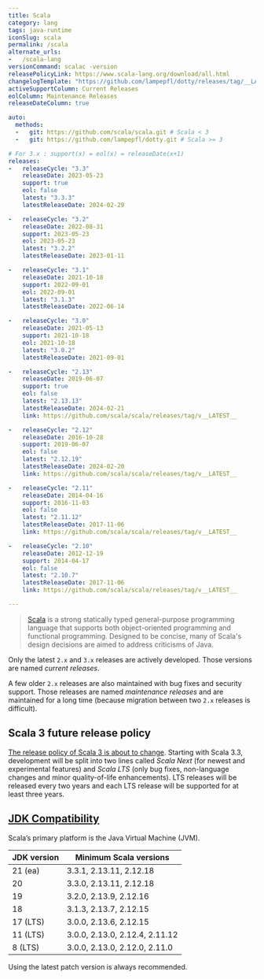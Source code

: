 ```yaml
---
title: Scala
category: lang
tags: java-runtime
iconSlug: scala
permalink: /scala
alternate_urls:
-   /scala-lang
versionCommand: scalac -version
releasePolicyLink: https://www.scala-lang.org/download/all.html
changelogTemplate: "https://github.com/lampepfl/dotty/releases/tag/__LATEST__"
activeSupportColumn: Current Releases
eolColumn: Maintenance Releases
releaseDateColumn: true

auto:
  methods:
  -   git: https://github.com/scala/scala.git # Scala < 3
  -   git: https://github.com/lampepfl/dotty.git # Scala >= 3

# For 3.x : support(x) = eol(x) = releaseDate(x+1)
releases:
-   releaseCycle: "3.3"
    releaseDate: 2023-05-23
    support: true
    eol: false
    latest: "3.3.3"
    latestReleaseDate: 2024-02-29

-   releaseCycle: "3.2"
    releaseDate: 2022-08-31
    support: 2023-05-23
    eol: 2023-05-23
    latest: "3.2.2"
    latestReleaseDate: 2023-01-11

-   releaseCycle: "3.1"
    releaseDate: 2021-10-18
    support: 2022-09-01
    eol: 2022-09-01
    latest: "3.1.3"
    latestReleaseDate: 2022-06-14

-   releaseCycle: "3.0"
    releaseDate: 2021-05-13
    support: 2021-10-18
    eol: 2021-10-18
    latest: "3.0.2"
    latestReleaseDate: 2021-09-01

-   releaseCycle: "2.13"
    releaseDate: 2019-06-07
    support: true
    eol: false
    latest: "2.13.13"
    latestReleaseDate: 2024-02-21
    link: https://github.com/scala/scala/releases/tag/v__LATEST__

-   releaseCycle: "2.12"
    releaseDate: 2016-10-28
    support: 2019-06-07
    eol: false
    latest: "2.12.19"
    latestReleaseDate: 2024-02-20
    link: https://github.com/scala/scala/releases/tag/v__LATEST__

-   releaseCycle: "2.11"
    releaseDate: 2014-04-16
    support: 2016-11-03
    eol: false
    latest: "2.11.12"
    latestReleaseDate: 2017-11-06
    link: https://github.com/scala/scala/releases/tag/v__LATEST__

-   releaseCycle: "2.10"
    releaseDate: 2012-12-19
    support: 2014-04-17
    eol: false
    latest: "2.10.7"
    latestReleaseDate: 2017-11-06
    link: https://github.com/scala/scala/releases/tag/v__LATEST__

---
```


> [Scala](https://www.scala-lang.org/) is a strong statically typed general-purpose programming
> language that supports both object-oriented programming and functional programming. Designed to be
> concise, many of Scala's design decisions are aimed to address criticisms of Java.

Only the latest `2.x` and `3.x` releases are actively developed. Those versions are named _current
releases_.

A few older `2.x` releases are also maintained with bug fixes and security support. Those releases
are named _maintenance releases_ and are maintained for a long time (because migration between two
`2.x` releases is difficult).

## Scala 3 future release policy

[The release policy of Scala 3 is about to change](https://www.scala-lang.org/blog/2022/08/17/long-term-compatibility-plans.html "Long-term compatibility plans for Scala 3").
Starting with Scala 3.3, development will be split into two lines called _Scala Next_ (for newest
and experimental features) and _Scala LTS_ (only bug fixes, non-language changes and minor
quality-of-life enhancements). LTS releases will be released every two years and each LTS
release will be supported for at least three years.

## [JDK Compatibility](https://docs.scala-lang.org/overviews/jdk-compatibility/overview.html)

Scala’s primary platform is the Java Virtual Machine (JVM).

| JDK version | Minimum Scala versions         |
|-------------|--------------------------------|
| 21 (ea)     | 3.3.1, 2.13.11, 2.12.18        |
| 20          | 3.3.0, 2.13.11, 2.12.18        |
| 19          | 3.2.0, 2.13.9, 2.12.16         |
| 18          | 3.1.3, 2.13.7, 2.12.15         |
| 17 (LTS)    | 3.0.0, 2.13.6, 2.12.15         |
| 11 (LTS)    | 3.0.0, 2.13.0, 2.12.4, 2.11.12 |
| 8 (LTS)     | 3.0.0, 2.13.0, 2.12.0, 2.11.0  |

Using the latest patch version is always recommended.
